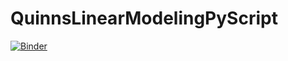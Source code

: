 # QuinnsLinearModelingPyScript

[![Binder](https://mybinder.org/badge_logo.svg)](https://mybinder.org/v2/gh/QuinnAAguilar-Reynolds/QuinnsLinearModelingPyScript/HEAD)
